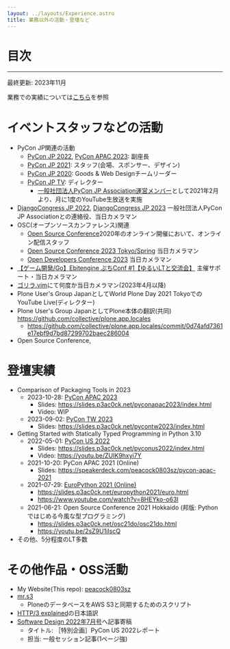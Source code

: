 ```yaml
---
layout: ../layouts/Experience.astro
title: 業務以外の活動・登壇など
---
```

# 目次

---

最終更新: 2023年11月

業務での実績については[こちら](/resume)を参照

# イベントスタッフなどの活動

- PyCon JP関連の活動
    - [PyCon JP 2022](https://2022.pycon.jp), [PyCon APAC 2023](https://2023-apac.pycon.jp): 副座長
    - [PyCon JP 2021](https://2021.pycon.jp): スタッフ(会場、スポンサー、デザイン)
    - [PyCon JP 2020](https://pycon.jp/2020): Goods & Web Designチームリーダー
    - [PyCon JP TV](https://tv.pycon.jp): ディレクター
        - [一般社団法人PyCon JP Association運営メンバー](https://www.pycon.jp/committee/members.html#yoichi-takai-a-k-a-peacock)として2021年2月より、月に1度のYouTube生放送を実施
- [DjangoCongress JP 2022](https://django.connpass.com/event/259310/), [DjangoCongress JP 2023](https://django.connpass.com/event/295303/) 一般社団法人PyCon JP Associationとの連絡役、当日カメラマン
- OSC(オープンソースカンファレンス)関連
    - [Open Source Conference](https://event.ospn.jp/eventlist)2020年のオンライン開催において、オンライン配信スタッフ
    - [Open Source Conference 2023 Tokyo/Spring](https://event.ospn.jp/osc2023-spring/) 当日カメラマン
    - [Open Developers Conference 2023](https://event.ospn.jp/odc2023/) 当日カメラマン
- [【ゲーム開発/Go】Ebitengine ぷちConf #1【ゆるいLTと交流会】](https://gocon.connpass.com/event/292391/) 主催サポート・当日カメラマン
- [ゴリラ.vim](https://gorillavim.connpass.com)にて何度か当日カメラマン(2023年4月以降)
- Plone User's Group JapanとしてWorld Plone Day 2021 TokyoでのYouTube Live(ディレクター)
- Plone User's Group JapanとしてPlone本体の翻訳(共同) <https://github.com/collective/plone.app.locales>
    - <https://github.com/collective/plone.app.locales/commit/0d74afd7361e17ebf9d7bd87299702baec286004>
- Open Source Conference, 

# 登壇実績

- Comparison of Packaging Tools in 2023
    - 2023-10-28: [PyCon APAC 2023](https://2023-apac.pycon.jp/timetable?id=XEGZUD)
        - Slides: <https://slides.p3ac0ck.net/pyconapac2023/index.html>
        - Video: WIP
    - 2023-09-02: [PyCon TW 2023](https://tw.pycon.org/2023/en-us/conference/talk/274)
        - Slides: <https://slides.p3ac0ck.net/pycontw2023/index.html>
- Getting Started with Statically Typed Programming in Python 3.10
    - 2022-05-01: [PyCon US 2022](https://pycon-archive.python.org/2022/schedule/presentation/23/index.html)
        - Slides: <https://slides.p3ac0ck.net/pyconus2022/index.html>
        - Video: <https://youtu.be/ZUIK9hxyi7Y>
    - 2021-10-20: PyCon APAC 2021 (Online)
        - Slides: <https://speakerdeck.com/peacock0803sz/pycon-apac-2021>
    - 2021-07-29: [EuroPython 2021 (Online)](https://ep2021.europython.eu/talks/ASCmqFk-getting-started-with-statically-typed-programming-in-python-310/)
        - <https://slides.p3ac0ck.net/europython2021/euro.html>
        - <https://www.youtube.com/watch?v=8HEYko-o63I>
    - 2021-06-21: Open Source Conference 2021 Hokkaido (邦版: Pythonではじめる今風な型プログラミング)
        - <https://slides.p3ac0ck.net/osc21do/osc21do.html>
        - <https://youtu.be/2sZ9U1iIscQ>
- その他、5分程度のLT多数

# その他作品・OSS活動

- My Website(This repo): [peacock0803sz](https://github.com/peacock0803sz/peacock0803sz)
- [mr.s3](https://github.com/peacock0803sz/mr.s3)
    - PloneのデータベースをAWS S3と同期するためのスクリプト
- [HTTP/3 explained](https://daniel.haxx.se/http3-explained/)の日本語訳
- [Software Design 2022年7月号](https://gihyo.jp/magazine/SD/archive/2022/202207)へ記事寄稿
    - タイトル: ［特別企画］PyCon US 2022レポート
    - 担当: 一般セッション記事(1ページ強)
